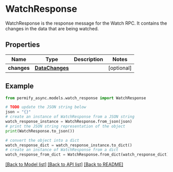 # WatchResponse

WatchResponse is the response message for the Watch RPC. It contains the changes in the data that are being watched.

## Properties

Name | Type | Description | Notes
------------ | ------------- | ------------- | -------------
**changes** | [**DataChanges**](DataChanges.md) |  | [optional] 

## Example

```python
from permify_async.models.watch_response import WatchResponse

# TODO update the JSON string below
json = "{}"
# create an instance of WatchResponse from a JSON string
watch_response_instance = WatchResponse.from_json(json)
# print the JSON string representation of the object
print(WatchResponse.to_json())

# convert the object into a dict
watch_response_dict = watch_response_instance.to_dict()
# create an instance of WatchResponse from a dict
watch_response_from_dict = WatchResponse.from_dict(watch_response_dict)
```
[[Back to Model list]](../README.md#documentation-for-models) [[Back to API list]](../README.md#documentation-for-api-endpoints) [[Back to README]](../README.md)


